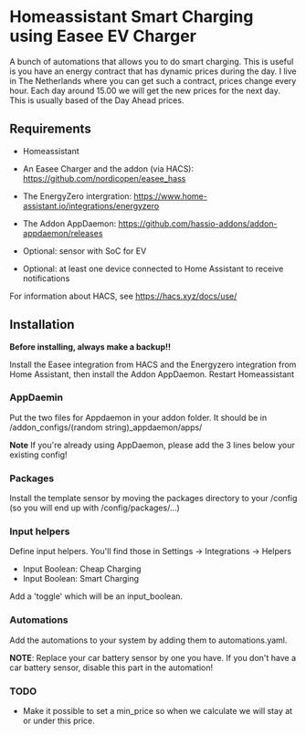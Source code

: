 # Homeassistant Smart Charging using Easee EV Charger

A bunch of automations that allows you to do smart charging. This is useful is you have an energy contract that has dynamic prices during the day. I live in The Netherlands where you can get such a contract, prices change every hour. Each day around 15.00 we will get the new prices for the next day. This is usually based of the Day Ahead prices.

## Requirements

* Homeassistant
* An Easee Charger and the addon (via HACS): https://github.com/nordicopen/easee_hass
* The EnergyZero intergration: https://www.home-assistant.io/integrations/energyzero
* The Addon AppDaemon: https://github.com/hassio-addons/addon-appdaemon/releases

* Optional: sensor with SoC for EV
* Optional: at least one device connected to Home Assistant to receive notifications

For information about HACS, see https://hacs.xyz/docs/use/

## Installation

**Before installing, always make a backup!!**

Install the Easee integration from HACS and the Energyzero integration from Home Assistant, then install the Addon AppDaemon. Restart Homeassistant

### AppDaemin

Put the two files for Appdaemon in your addon folder. It should be in /addon_configs/(random string)_appdaemon/apps/

**Note** If you're already using AppDaemon, please add the 3 lines below your existing config!

### Packages

Install the template sensor by moving the packages directory to your /config (so you will end up with /config/packages/...)

### Input helpers

Define input helpers. You'll find those in Settings -> Integrations -> Helpers

* Input Boolean: Cheap Charging
* Input Boolean: Smart Charging

Add a 'toggle' which will be an input_boolean.

### Automations

Add the automations to your system by adding them to automations.yaml.

**NOTE**: Replace your car battery sensor by one you have. If you don't have a car battery sensor, disable this part in the automation!

### TODO

* Make it possible to set a min_price so when we calculate we will stay at or under this price.



